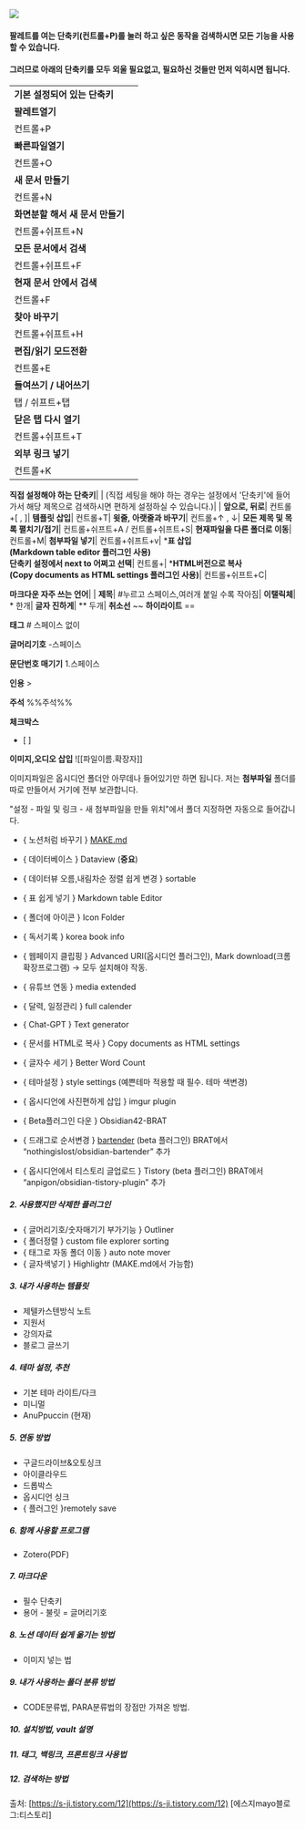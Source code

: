 ![](https://blog.kakaocdn.net/dn/cZC5mN/btsbmQy6k8t/2jk6l2Vp1GZdSKyApZzCYK/img.png)

#### **팔레트를 여는 단축키(컨트롤+P)를 눌러 하고 싶은 동작을 검색하시면 모든 기능을 사용할 수 있습니다.**

#### **그러므로 아래의 단축키를 모두 외울 필요없고, 필요하신 것들만 먼저 익히시면 됩니다.**

|   |   |
|---|---|
**기본 설정되어 있는 단축키**|   |
**팔레트열기**|
컨트롤+P|
**빠른파일열기**|
컨트롤+O|
**새 문서 만들기**|
컨트롤+N|
**화면분할 해서 새 문서 만들기**|
컨트롤+쉬프트+N|
**모든 문서에서 검색**|
컨트롤+쉬프트+F|
**현재 문서 안에서 검색**|
컨트롤+F|
**찾아 바꾸기**|
컨트롤+쉬프트+H|
**편집/읽기 모드전환**|
컨트롤+E|
**들여쓰기 / 내어쓰기**|
탭 / 쉬프트+탭|
**닫은 탭 다시 열기**|
컨트롤+쉬프트+T|
**외부 링크 넣기**|
컨트롤+K|

**직접 설정해야 하는 단축키**|   |
(직접 세팅을 해야 하는 경우는 설정에서 '단축키'에 들어가서 해당 제목으로 검색하시면 편하게 설정하실 수 있습니다.)|   |
**앞으로, 뒤로**|
컨트롤+[ , ]|
**템플릿 삽입**|
컨트롤+T|
**윗줄, 아랫줄과 바꾸기**|
컨트롤+↑ , ↓|
**모든 제목 및 목록 펼치기/접기**|
컨트롤+쉬프트+A / 컨트롤+쉬프트+S|
**현재파일을 다른 폴더로 이동**|
컨트롤+M|
**첨부파일 넣기**|
컨트롤+쉬프트+v|
***표 삽입  <br>(Markdown table editor 플러그인 사용)  <br>단축키 설정에서 next to 어쩌고 선택**|
컨트롤+\|
***HTML버전으로 복사  <br>(Copy documents as HTML settings 플러그인 사용)**|
컨트롤+쉬프트+C|

**마크다운 자주 쓰는 언어**|   |
**제목**|
#누르고 스페이스,여러개 붙일 수록 작아짐|
**이탤릭체**|
* 한개|
**글자 진하게**|
** 두개|
**취소선** ~~
**하이라이트**
== 

**태그**
# 스페이스 없이

**글머리기호**
-스페이스

**문단번호 매기기**
1.스페이스

**인용** >

**주석**
%%주석%%

**체크박스**
- [ ] 

**이미지,오디오 삽입**  ![[파일이름.확장자]]
  
이미지파일은 옵시디언 폴더안 아무데나 들어있기만 하면 됩니다. 저는 **첨부파일** 폴더를 따로 만들어서 거기에 전부 보관합니다.   
  
"설정 - 파일 및 링크 - 새 첨부파일을 만들 위치"에서 폴더 지정하면 자동으로 들어갑니다.

- { 노션처럼 바꾸기 } [MAKE.md](http://MAKE.md)
 
 - { 데이터베이스 } Dataview (**중요**)
 
 - { 데이터뷰 오름,내림차순 정렬 쉽게 변경 } sortable
 
 - { 표 쉽게 넣기 } Markdown table Editor
 
 - { 폴더에 아이콘 } Icon Folder
 
 - { 독서기록 } korea book info
 
 - { 웹페이지 클립핑 } Advanced URI(옵시디언 플러그인), Mark download(크롬확장프로그램) -> 모두 설치해야 작동.
 
 - { 유튜브 연동 } media extended
 
 - { 달력, 일정관리 } full calender
 
 - { Chat-GPT } Text generator
 
 - { 문서를 HTML로 복사 } Copy documents as HTML settings
 
 - { 글자수 세기 } Better Word Count
 
 - { 테마설정 } style settings (예쁜테마 적용할 때 필수. 테마 색변경)
 
 - { 옵시디언에 사진편하게 삽입 } imgur plugin
 
 - { Beta플러그인 다운 } Obsidian42-BRAT
 
 - { 드래그로 순서변경 } [bartender](https://s-ji.tistory.com/9) (beta 플러그인) BRAT에서 “nothingislost/obsidian-bartender” 추가
 
 - { 옵시디언에서 티스토리 글업로드 } Tistory (beta 플러그인) BRAT에서 “anpigon/obsidian-tistory-plugin” 추가
 

##### 2. 사용했지만 삭제한 플러그인

- { 글머리기호/숫자매기기 부가기능 } Outliner
- { 폴더정렬 } custom file explorer sorting
- { 태그로 자동 폴더 이동 } auto note mover
- { 글자색넣기 } Highlightr (MAKE.md에서 가능함)

##### 3. 내가 사용하는 템플릿

- 제텔카스텐방식 노트
- 지원서
- 강의자료
- 블로그 글쓰기

##### 4. 테마 설정, 추천

- 기본 테마 라이트/다크
- 미니멀
- AnuPpuccin (현재)

##### 5. 연동 방법

- 구글드라이브&오토싱크
- 아이클라우드
- 드롭박스
- 옵시디언 싱크
- { 플러그인 }remotely save

##### 6. 함께 사용할 프로그램

- Zotero(PDF)

##### 7. 마크다운

- 필수 단축키
- 용어 - 불릿 = 글머리기호

##### 8. 노션 데이터 쉽게 옮기는 방법

- 이미지 넣는 법

##### 9. 내가 사용하는 폴더 분류 방법

- CODE분류법, PARA분류법의 장점만 가져온 방법.

##### 10. 설치방법, vault 설명

##### 11. 태그, 백링크, 프론트링크 사용법

##### 12. 검색하는 방법

출처: [https://s-ji.tistory.com/12](https://s-ji.tistory.com/12) [에스지mayo블로그:티스토리]